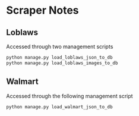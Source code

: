 # Scraper Notes

## Loblaws

Accessed through two management scripts
```bash
python manage.py load_loblaws_json_to_db
python manage.py load_loblaws_images_to_db
```

## Walmart 
Accessed through the following management script
```bash
python manage.py load_walmart_json_to_db
```
